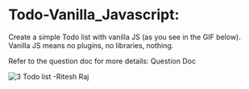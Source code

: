 # Todo-Vanilla_Javascript:

Create a simple Todo list with vanilla JS (as you see in the GIF below). 
Vanilla JS means no plugins, no libraries, nothing.

Refer to the question doc for more details: Question Doc

![3  Todo list -Ritesh Raj](https://user-images.githubusercontent.com/55082461/224134136-2b5aece1-b09f-4459-b1f6-e5c07cfe7606.png)
